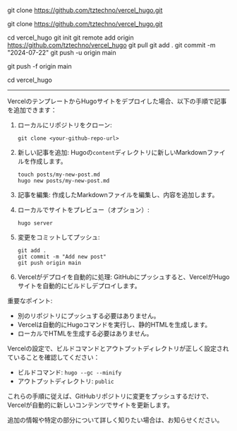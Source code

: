 git clone https://github.com/tztechno/vercel_hugo.git

git clone https://github.com/tztechno/vercel_hugo.git

cd vercel_hugo
git init
git remote add origin https://github.com/tztechno/vercel_hugo
git pull
git add .
git commit -m "2024-07-22"
git push -u origin main

git push -f origin main

cd vercel_hugo




---

VercelのテンプレートからHugoサイトをデプロイした場合、以下の手順で記事を追加できます：

1. ローカルにリポジトリをクローン:
   ```
   git clone <your-github-repo-url>
   ```

2. 新しい記事を追加:
   Hugoの`content`ディレクトリに新しいMarkdownファイルを作成します。
   ```
   touch posts/my-new-post.md
   hugo new posts/my-new-post.md
   ```

3. 記事を編集:
   作成したMarkdownファイルを編集し、内容を追加します。

4. ローカルでサイトをプレビュー（オプション）:
   ```
   hugo server
   ```

5. 変更をコミットしてプッシュ:
   ```
   git add .
   git commit -m "Add new post"
   git push origin main
   ```

6. Vercelがデプロイを自動的に処理:
   GitHubにプッシュすると、VercelがHugoサイトを自動的にビルドしデプロイします。

重要なポイント:
- 別のリポジトリにプッシュする必要はありません。
- Vercelは自動的にHugoコマンドを実行し、静的HTMLを生成します。
- ローカルでHTMLを生成する必要はありません。

Vercelの設定で、ビルドコマンドとアウトプットディレクトリが正しく設定されていることを確認してください：

- ビルドコマンド: `hugo --gc --minify`
- アウトプットディレクトリ: `public`

これらの手順に従えば、GitHubリポジトリに変更をプッシュするだけで、Vercelが自動的に新しいコンテンツでサイトを更新します。

追加の情報や特定の部分について詳しく知りたい場合は、お知らせください。
